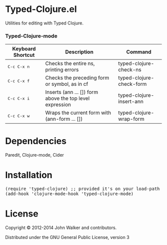 Typed-Clojure.el
================

Utilities for editing with Typed Clojure. 

### Typed-Clojure-mode

 Keyboard Shortcut    | Description                                              | Command                       
----------------------|----------------------------------------------------------|-------------------------------
 <kbd>C-c C-x n</kbd> | Checks the entire ns, printing errors                    | typed-clojure-check-ns        
 <kbd>C-c C-x f</kbd> | Checks the preceding form or symbol, as in cf            | typed-clojure-check-form 
 <kbd>C-c C-x i</kbd> | Inserts (ann ... []) form above the top level expression | typed-clojure-insert-ann      
 <kbd>C-c C-x w</kbd> | Wraps the current form with (ann-form ... [])            | typed-clojure-wrap-form  

Dependencies
================
Paredit, Clojure-mode, Cider

Installation
================
<pre>
(require 'typed-clojure) ;; provided it's on your load-path
(add-hook 'clojure-mode-hook 'typed-clojure-mode)
</pre>

License
================

Copyright © 2012-2014 John Walker and contributors.

Distributed under the GNU General Public License, version 3

